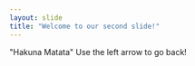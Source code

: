```yaml
---
layout: slide
title: "Welcome to our second slide!"
---
```

"Hakuna Matata"
Use the left arrow to go back!
